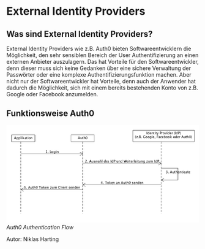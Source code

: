 # External Identity Providers

## Was sind External Identity Providers?
External Identity Providers wie z.B. Auth0 bieten Softwareentwicklern die Möglichkeit, den sehr sensiblen Bereich der User Authentifizierung an einen externen Anbieter auszulagern. Das hat Vorteile für den Softwareentwickler, denn dieser muss sich keine Gedanken über eine sichere Verwaltung der Passwörter oder eine komplexe Authentifizierungsfunktion machen. Aber nicht nur der Softwareentwickler hat Vorteile, denn auch der Anwender hat dadurch die Möglichkeit, sich mit einem bereits bestehenden Konto von z.B. Google oder Facebook anzumelden.
 
## Funktionsweise Auth0
![Auth0](/assets/auth0.png)
*Auth0 Authentication Flow*

Autor: Niklas Harting